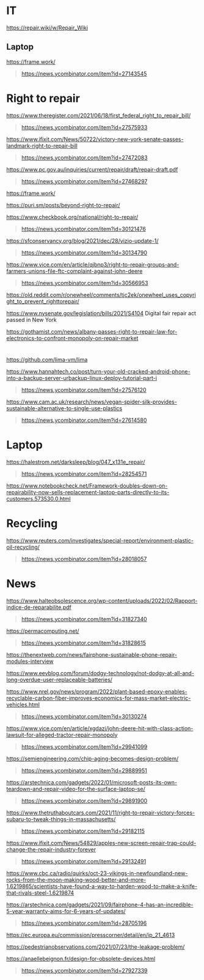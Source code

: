 # IT
https://repair.wiki/w/Repair_Wiki
> 
## Laptop
https://frame.work/
> https://news.ycombinator.com/item?id=27143545

# Right to repair
https://www.theregister.com/2021/06/18/first_federal_right_to_repair_bill/
> https://news.ycombinator.com/item?id=27575933

https://www.ifixit.com/News/50722/victory-new-york-senate-passes-landmark-right-to-repair-bill
> https://news.ycombinator.com/item?id=27472083

https://www.pc.gov.au/inquiries/current/repair/draft/repair-draft.pdf
> https://news.ycombinator.com/item?id=27468297

https://frame.work/

https://puri.sm/posts/beyond-right-to-repair/

https://www.checkbook.org/national/right-to-repair/
> https://news.ycombinator.com/item?id=30121476

https://sfconservancy.org/blog/2021/dec/28/vizio-update-1/
> https://news.ycombinator.com/item?id=30134790

https://www.vice.com/en/article/qjbnp3/right-to-repair-groups-and-farmers-unions-file-ftc-complaint-against-john-deere
> https://news.ycombinator.com/item?id=30566953

https://old.reddit.com/r/onewheel/comments/tjc2ek/onewheel_uses_copyright_to_prevent_righttorepair/

https://www.nysenate.gov/legislation/bills/2021/S4104 Digital fair repair act passed in New York

https://gothamist.com/news/albany-passes-right-to-repair-law-for-electronics-to-confront-monopoly-on-repair-market

#
https://github.com/lima-vm/lima

https://www.hannahtech.co/post/turn-your-old-cracked-android-phone-into-a-backup-server-urbackup-linux-deploy-tutorial-part-i
> https://news.ycombinator.com/item?id=27576120

https://www.cam.ac.uk/research/news/vegan-spider-silk-provides-sustainable-alternative-to-single-use-plastics
> https://news.ycombinator.com/item?id=27614580

# Laptop
https://halestrom.net/darksleep/blog/047_x131e_repair/
> https://news.ycombinator.com/item?id=28254571

https://www.notebookcheck.net/Framework-doubles-down-on-repairability-now-sells-replacement-laptop-parts-directly-to-its-customers.573530.0.html

# Recycling
https://www.reuters.com/investigates/special-report/environment-plastic-oil-recycling/
> https://news.ycombinator.com/item?id=28018057

# News
https://www.halteobsolescence.org/wp-content/uploads/2022/02/Rapport-indice-de-reparabilite.pdf
> https://news.ycombinator.com/item?id=31827340

https://permacomputing.net/
> https://news.ycombinator.com/item?id=31828615

https://thenextweb.com/news/fairphone-sustainable-phone-repair-modules-interview

https://www.eevblog.com/forum/dodgy-technology/not-dodgy-at-all-and-long-overdue-user-replaceable-batteries/

https://www.nrel.gov/news/program/2022/plant-based-epoxy-enables-recyclable-carbon-fiber-improves-economics-for-mass-market-electric-vehicles.html
> https://news.ycombinator.com/item?id=30130274

https://www.vice.com/en/article/xgdazj/john-deere-hit-with-class-action-lawsuit-for-alleged-tractor-repair-monopoly
> https://news.ycombinator.com/item?id=29941099

https://semiengineering.com/chip-aging-becomes-design-problem/
> https://news.ycombinator.com/item?id=29889951

https://arstechnica.com/gadgets/2022/01/microsoft-posts-its-own-teardown-and-repair-video-for-the-surface-laptop-se/
> https://news.ycombinator.com/item?id=29891900

https://www.thetruthaboutcars.com/2021/11/right-to-repair-victory-forces-subaru-to-tweak-things-in-massachusetts/
> https://news.ycombinator.com/item?id=29182115

https://www.ifixit.com/News/54829/apples-new-screen-repair-trap-could-change-the-repair-industry-forever
> https://news.ycombinator.com/item?id=29132491

https://www.cbc.ca/radio/quirks/oct-23-vikings-in-newfoundland-new-rocks-from-the-moon-making-wood-better-and-more-1.6219865/scientists-have-found-a-way-to-harden-wood-to-make-a-knife-that-rivals-steel-1.6219874

https://arstechnica.com/gadgets/2021/09/fairphone-4-has-an-incredible-5-year-warranty-aims-for-6-years-of-updates/
> https://news.ycombinator.com/item?id=28705196

https://ec.europa.eu/commission/presscorner/detail/en/ip_21_4613

https://pedestrianobservations.com/2021/07/23/the-leakage-problem/

https://anaellebeignon.fr/design-for-obsolete-devices.html
> https://news.ycombinator.com/item?id=27927339
